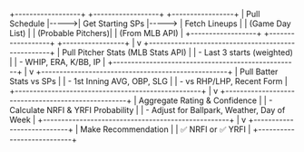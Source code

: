 +------------------+       +------------------+       +-----------------+
|  Pull Schedule   |----->| Get Starting SPs  |-----> | Fetch Lineups    |
|  (Game Day List) |       | (Probable Pitchers)|     | (From MLB API)   |
+------------------+       +------------------+       +-----------------+
                                                          |
                                                          v
                             +---------------------------------------------------+
                             |              Pull Pitcher Stats (MLB Stats API)  |
                             |       - Last 3 starts (weighted)                  |
                             |       - WHIP, ERA, K/BB, IP                       |
                             +---------------------------------------------------+
                                                          |
                                                          v
                             +---------------------------------------------------+
                             |           Pull Batter Stats vs SPs               |
                             |     - 1st Inning AVG, OBP, SLG                   |
                             |     - vs RHP/LHP, Recent Form                    |
                             +---------------------------------------------------+
                                                          |
                                                          v
                             +---------------------------------------------------+
                             |           Aggregate Rating & Confidence          |
                             |   - Calculate NRFI & YRFI Probability            |
                             |   - Adjust for Ballpark, Weather, Day of Week   |
                             +---------------------------------------------------+
                                                          |
                                                          v
                             +---------------------------+
                             |     Make Recommendation   |
                             |  ✅ NRFI or ✅ YRFI         |
                             +---------------------------+